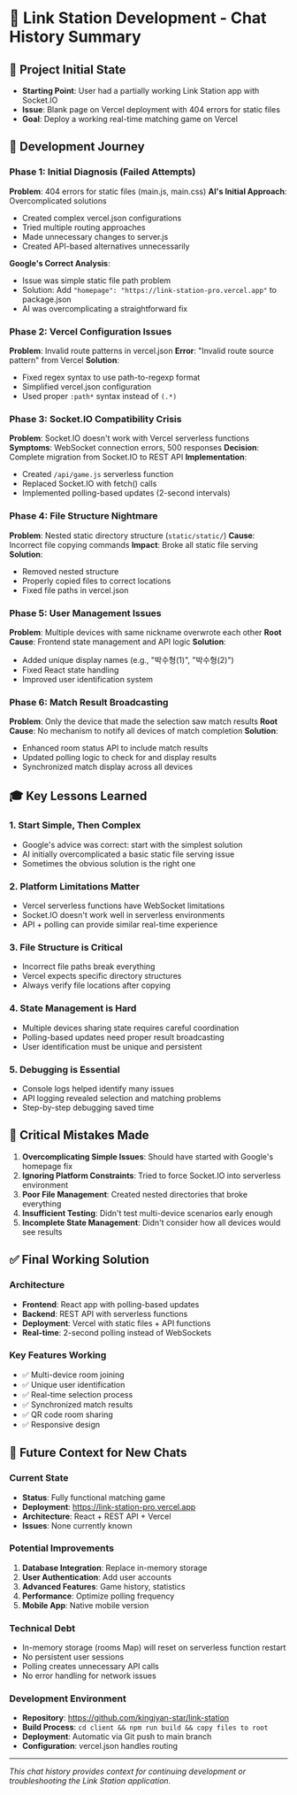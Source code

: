 # 💬 Link Station Development - Chat History Summary

## 🎯 Project Initial State
- **Starting Point**: User had a partially working Link Station app with Socket.IO
- **Issue**: Blank page on Vercel deployment with 404 errors for static files
- **Goal**: Deploy a working real-time matching game on Vercel

## 🔄 Development Journey

### Phase 1: Initial Diagnosis (Failed Attempts)
**Problem**: 404 errors for static files (main.js, main.css)
**AI's Initial Approach**: Overcomplicated solutions
- Created complex vercel.json configurations
- Tried multiple routing approaches
- Made unnecessary changes to server.js
- Created API-based alternatives unnecessarily

**Google's Correct Analysis**: 
- Issue was simple static file path problem
- Solution: Add `"homepage": "https://link-station-pro.vercel.app"` to package.json
- AI was overcomplicating a straightforward fix

### Phase 2: Vercel Configuration Issues
**Problem**: Invalid route patterns in vercel.json
**Error**: "Invalid route source pattern" from Vercel
**Solution**: 
- Fixed regex syntax to use path-to-regexp format
- Simplified vercel.json configuration
- Used proper `:path*` syntax instead of `(.*)`

### Phase 3: Socket.IO Compatibility Crisis
**Problem**: Socket.IO doesn't work with Vercel serverless functions
**Symptoms**: WebSocket connection errors, 500 responses
**Decision**: Complete migration from Socket.IO to REST API
**Implementation**:
- Created `/api/game.js` serverless function
- Replaced Socket.IO with fetch() calls
- Implemented polling-based updates (2-second intervals)

### Phase 4: File Structure Nightmare
**Problem**: Nested static directory structure (`static/static/`)
**Cause**: Incorrect file copying commands
**Impact**: Broke all static file serving
**Solution**: 
- Removed nested structure
- Properly copied files to correct locations
- Fixed file paths in vercel.json

### Phase 5: User Management Issues
**Problem**: Multiple devices with same nickname overwrote each other
**Root Cause**: Frontend state management and API logic
**Solution**:
- Added unique display names (e.g., "박수형(1)", "박수형(2)")
- Fixed React state handling
- Improved user identification system

### Phase 6: Match Result Broadcasting
**Problem**: Only the device that made the selection saw match results
**Root Cause**: No mechanism to notify all devices of match completion
**Solution**:
- Enhanced room status API to include match results
- Updated polling logic to check for and display results
- Synchronized match display across all devices

## 🎓 Key Lessons Learned

### 1. Start Simple, Then Complex
- Google's advice was correct: start with the simplest solution
- AI initially overcomplicated a basic static file serving issue
- Sometimes the obvious solution is the right one

### 2. Platform Limitations Matter
- Vercel serverless functions have WebSocket limitations
- Socket.IO doesn't work well in serverless environments
- API + polling can provide similar real-time experience

### 3. File Structure is Critical
- Incorrect file paths break everything
- Vercel expects specific directory structures
- Always verify file locations after copying

### 4. State Management is Hard
- Multiple devices sharing state requires careful coordination
- Polling-based updates need proper result broadcasting
- User identification must be unique and persistent

### 5. Debugging is Essential
- Console logs helped identify many issues
- API logging revealed selection and matching problems
- Step-by-step debugging saved time

## 🚨 Critical Mistakes Made

1. **Overcomplicating Simple Issues**: Should have started with Google's homepage fix
2. **Ignoring Platform Constraints**: Tried to force Socket.IO into serverless environment
3. **Poor File Management**: Created nested directories that broke everything
4. **Insufficient Testing**: Didn't test multi-device scenarios early enough
5. **Incomplete State Management**: Didn't consider how all devices would see results

## ✅ Final Working Solution

### Architecture
- **Frontend**: React app with polling-based updates
- **Backend**: REST API with serverless functions
- **Deployment**: Vercel with static files + API functions
- **Real-time**: 2-second polling instead of WebSockets

### Key Features Working
- ✅ Multi-device room joining
- ✅ Unique user identification
- ✅ Real-time selection process
- ✅ Synchronized match results
- ✅ QR code room sharing
- ✅ Responsive design

## 🔮 Future Context for New Chats

### Current State
- **Status**: Fully functional matching game
- **Deployment**: https://link-station-pro.vercel.app
- **Architecture**: React + REST API + Vercel
- **Issues**: None currently known

### Potential Improvements
1. **Database Integration**: Replace in-memory storage
2. **User Authentication**: Add user accounts
3. **Advanced Features**: Game history, statistics
4. **Performance**: Optimize polling frequency
5. **Mobile App**: Native mobile version

### Technical Debt
- In-memory storage (rooms Map) will reset on serverless function restart
- No persistent user sessions
- Polling creates unnecessary API calls
- No error handling for network issues

### Development Environment
- **Repository**: https://github.com/kingjyan-star/link-station
- **Build Process**: `cd client && npm run build && copy files to root`
- **Deployment**: Automatic via Git push to main branch
- **Configuration**: vercel.json handles routing

---

*This chat history provides context for continuing development or troubleshooting the Link Station application.*
